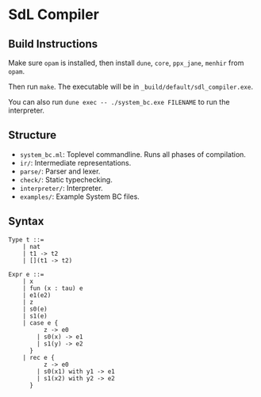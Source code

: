 # SdL Compiler

## Build Instructions

Make sure `opam` is installed, then install `dune`, `core`, `ppx_jane`,
`menhir` from `opam`.

Then run `make`. The executable will be in `_build/default/sdl_compiler.exe`.

You can also run `dune exec -- ./system_bc.exe FILENAME` to run the interpreter.

## Structure
  - `system_bc.ml`: Toplevel commandline. Runs all phases of compilation.
  - `ir/`: Intermediate representations.
  - `parse/`: Parser and lexer.
  - `check/`: Static typechecking.
  - `interpreter/`: Interpreter.
  - `examples/`: Example System BC files.

## Syntax
```
Type t ::=
    | nat
    | t1 -> t2
    | [](t1 -> t2)

Expr e ::=
    | x
    | fun (x : tau) e
    | e1(e2)
    | z
    | s0(e)
    | s1(e)
    | case e {
          z -> e0
        | s0(x) -> e1
        | s1(y) -> e2
      }
    | rec e {
          z -> e0
        | s0(x1) with y1 -> e1
        | s1(x2) with y2 -> e2
      }
```
